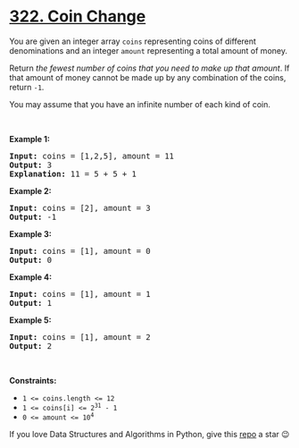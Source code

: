 # [322. Coin Change][title]

<p>You are given an integer array <code>coins</code> representing coins of different denominations and an integer <code>amount</code> representing a total amount of money.</p>
<p>Return <em>the fewest number of coins that you need to make up that amount</em>. If that amount of money cannot be made up by any combination of the coins, return <code>-1</code>.</p>
<p>You may assume that you have an infinite number of each kind of coin.</p>
<p> </p>
<p><strong>Example 1:</strong></p>
<pre><strong>Input:</strong> coins = [1,2,5], amount = 11
<strong>Output:</strong> 3
<strong>Explanation:</strong> 11 = 5 + 5 + 1
</pre>
<p><strong>Example 2:</strong></p>
<pre><strong>Input:</strong> coins = [2], amount = 3
<strong>Output:</strong> -1
</pre>
<p><strong>Example 3:</strong></p>
<pre><strong>Input:</strong> coins = [1], amount = 0
<strong>Output:</strong> 0
</pre>
<p><strong>Example 4:</strong></p>
<pre><strong>Input:</strong> coins = [1], amount = 1
<strong>Output:</strong> 1
</pre>
<p><strong>Example 5:</strong></p>
<pre><strong>Input:</strong> coins = [1], amount = 2
<strong>Output:</strong> 2
</pre>
<p> </p>
<p><strong>Constraints:</strong></p>
<ul>
<li><code>1 &lt;= coins.length &lt;= 12</code></li>
<li><code>1 &lt;= coins[i] &lt;= 2<sup>31</sup> - 1</code></li>
<li><code>0 &lt;= amount &lt;= 10<sup>4</sup></code></li>
</ul>


If you love Data Structures and Algorithms in Python, give this [repo][me] a star :wink:

[title]: https://leetcode.com/problems/coin-change
[me]: https://github.com/bumblebee211196/awesome-python-leetcode